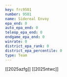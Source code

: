 ```yaml
---
key: frc9501
number: 9501
name: Sidereal Envoy
epa_end: 0
auto_epa_end: 0
teleop_epa_end: 0
endgame_epa_end: 0
winrate: 0
district_epa_rank: 0
district_epa_percentile: 0
type: Team
---
```

[[2025azfg]]
[[2025ntwc]]
